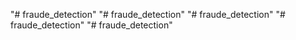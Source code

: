 "# fraude_detection" 
"# fraude_detection" 
"# fraude_detection" 
"# fraude_detection" 
"# fraude_detection" 
